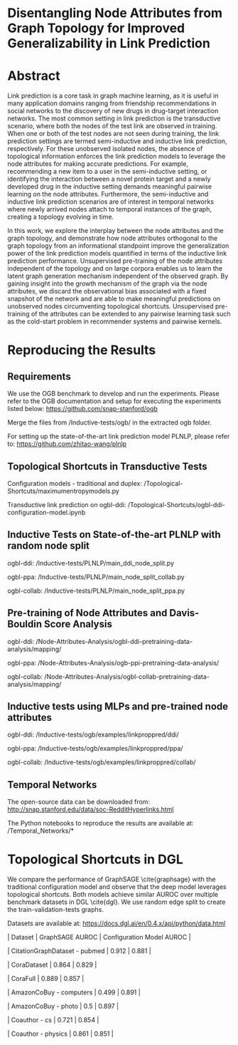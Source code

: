 # Disentangling Node Attributes from Graph Topology for Improved Generalizability in Link Prediction

# Abstract 

Link prediction is a core task in graph machine learning, as it is useful in many application domains ranging from friendship recommendations in social networks to the discovery of new drugs in drug-target interaction networks. The most common setting in link prediction is the transductive scenario, where both the nodes of the test link are observed in training. When one or both of the test nodes are not seen during training, the link prediction settings are termed semi-inductive and inductive link prediction, respectively. For these unobserved isolated nodes, the absence of topological information enforces the link prediction models to leverage the node attributes for making accurate predictions. For example, recommending a new item to a user in the semi-inductive setting, or identifying the interaction between a novel protein target and a newly developed drug in the inductive setting demands meaningful pairwise learning on the node attributes. Furthermore, the semi-inductive and inductive link prediction scenarios are of interest in temporal networks where newly arrived nodes attach to temporal instances of the graph, creating a topology evolving in time.

In this work, we explore the interplay between the node attributes and the graph topology, and demonstrate how node attributes orthogonal to the graph topology from an informational standpoint improve the generalization power of the link prediction models quantified in terms of the inductive link prediction performance. Unsupervised pre-training of the node attributes independent of the topology and on large corpora enables us to learn the latent graph generation mechanism independent of the observed graph. By gaining insight into the growth mechanism of the graph via the node attributes, we discard the observational bias associated with a fixed snapshot of the network and are able to make meaningful predictions on unobserved nodes circumventing topological shortcuts. Unsupervised pre-training of the attributes can be extended to any pairwise learning task such as the cold-start problem in recommender systems and pairwise kernels. 

# Reproducing the Results 

## Requirements

We use the OGB benchmark to develop and run the experiments. Please refer to the OGB documentation and setup for executing the experiments listed below: https://github.com/snap-stanford/ogb

Merge the files from /Inductive-tests/ogb/ in the extracted ogb folder. 

For setting up the state-of-the-art link prediction model PLNLP, please refer to: https://github.com/zhitao-wang/plnlp

## Topological Shortcuts in Transductive Tests

Configuration models - traditional and duplex: /Topological-Shortcuts/maximumentropymodels.py

Transductive link prediction on ogbl-ddi: /Topological-Shortcuts/ogbl-ddi-configuration-model.ipynb

## Inductive Tests on State-of-the-art PLNLP with random node split

ogbl-ddi: /Inductive-tests/PLNLP/main_ddi_node_split.py

ogbl-ppa: /Inductive-tests/PLNLP/main_node_split_collab.py

ogbl-collab: /Inductive-tests/PLNLP/main_node_split_ppa.py

## Pre-training of Node Attributes and Davis-Bouldin Score Analysis

ogbl-ddi: /Node-Attributes-Analysis/ogbl-ddi-pretraining-data-analysis/mapping/

ogbl-ppa: /Node-Attributes-Analysis/ogb-ppi-pretraining-data-analysis/

ogbl-collab: /Node-Attributes-Analysis/ogbl-collab-pretraining-data-analysis/mapping/

## Inductive tests using MLPs and pre-trained node attributes 

ogbl-ddi: /Inductive-tests/ogb/examples/linkproppred/ddi/

ogbl-ppa: /Inductive-tests/ogb/examples/linkproppred/ppa/

ogbl-collab: /Inductive-tests/ogb/examples/linkproppred/collab/

## Temporal Networks

The open-source data can be downloaded from: http://snap.stanford.edu/data/soc-RedditHyperlinks.html

The Python notebooks to reproduce the results are available at: /Temporal_Networks/*

# Topological Shortcuts in DGL

We compare the performance of GraphSAGE \cite{graphsage} with the traditional configuration model and observe that the deep model leverages topological shortcuts. Both models achieve similar AUROC over multiple benchmark datasets in DGL \cite{dgl}. We use random edge split to create the train-validation-tests graphs. 


Datasets are available at: https://docs.dgl.ai/en/0.4.x/api/python/data.html

| Dataset | GraphSAGE AUROC | Configuration Model AUROC | 

| CitationGraphDataset - pubmed | 0.912 | 0.881 |

| CoraDataset | 0.864 | 0.829 |

| CoraFull  | 0.889 | 0.857 |

| AmazonCoBuy - computers | 0.499 | 0.891 |

| AmazonCoBuy - photo  | 0.5 | 0.897 |

| Coauthor - cs  | 0.721 | 0.854 |

| Coauthor - physics  | 0.861 | 0.851 |